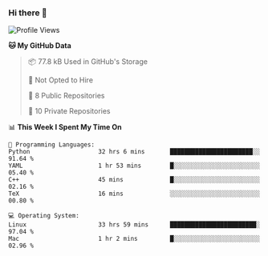 ### Hi there 👋

<!--
**huayuan4396/huayuan4396** is a ✨ _special_ ✨ repository because its `README.md` (this file) appears on your GitHub profile.

Here are some ideas to get you started:

- 🔭 I’m currently working on ...
- 🌱 I’m currently learning ...
- 👯 I’m looking to collaborate on ...
- 🤔 I’m looking for help with ...
- 💬 Ask me about ...
- 📫 How to reach me: ...
- 😄 Pronouns: ...
- ⚡ Fun fact: ...
-->

<!--START_SECTION:waka-->
![Profile Views](http://img.shields.io/badge/Profile%20Views-1-blue)

**🐱 My GitHub Data** 

> 📦 77.8 kB Used in GitHub's Storage 
 > 
> 🚫 Not Opted to Hire
 > 
> 📜 8 Public Repositories 
 > 
> 🔑 10 Private Repositories 
 > 
📊 **This Week I Spent My Time On** 

```text
💬 Programming Languages: 
Python                   32 hrs 6 mins       ███████████████████████░░   91.64 % 
YAML                     1 hr 53 mins        █░░░░░░░░░░░░░░░░░░░░░░░░   05.40 % 
C++                      45 mins             █░░░░░░░░░░░░░░░░░░░░░░░░   02.16 % 
TeX                      16 mins             ░░░░░░░░░░░░░░░░░░░░░░░░░   00.80 % 

💻 Operating System: 
Linux                    33 hrs 59 mins      ████████████████████████░   97.04 % 
Mac                      1 hr 2 mins         █░░░░░░░░░░░░░░░░░░░░░░░░   02.96 % 
```


<!--END_SECTION:waka-->
